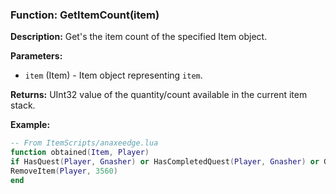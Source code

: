 ### Function: GetItemCount(item)

**Description:**
Get's the item count of the specified Item object.

**Parameters:**
- `item` (Item) - Item object representing `item`.

**Returns:** UInt32 value of the quantity/count available in the current item stack.

**Example:**

```lua
-- From ItemScripts/anaxeedge.lua
function obtained(Item, Player)
if HasQuest(Player, Gnasher) or HasCompletedQuest(Player, Gnasher) or GetItemCount(3560) > 1 then
RemoveItem(Player, 3560)
end
```
